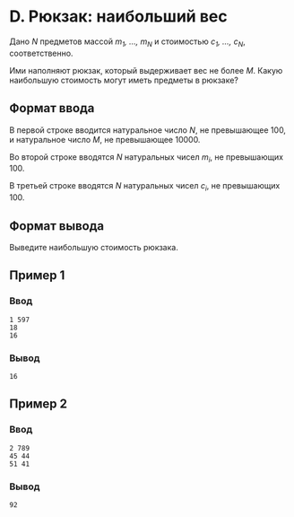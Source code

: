 # D. Рюкзак: наибольший вес

Дано _N_ предметов массой _m<sub>1</sub>, …, m<sub>N</sub>_ и стоимостью _c<sub>1</sub>, …, c<sub>N</sub>_,
соответственно.

Ими наполняют рюкзак, который выдерживает вес не более _M_. Какую наибольшую стоимость могут иметь предметы в рюкзаке?

## Формат ввода

В первой строке вводится натуральное число _N_, не превышающее 100, и натуральное число _M_, не превышающее 10000.

Во второй строке вводятся _N_ натуральных чисел _m<sub>i</sub>_, не превышающих 100.

В третьей строке вводятся _N_ натуральных чисел _c<sub>i</sub>_, не превышающих 100.

## Формат вывода

Выведите наибольшую стоимость рюкзака.

## Пример 1

### Ввод

    1 597
    18
    16

### Вывод

    16

## Пример 2

### Ввод

    2 789
    45 44
    51 41

### Вывод

    92



